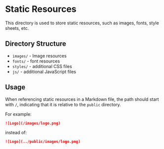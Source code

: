 # Static Resources

This directory is used to store static resources, such as images, fonts, style sheets, etc.

## Directory Structure

- `images/` - Image resources
- `fonts/` - font resources
- `styles/` - additional CSS files
- `js/` - additional JavaScript files

## Usage

When referencing static resources in a Markdown file, the path should start with `/`, indicating that it is relative to the `public` directory.

For example:

```markdown
![Logo](/images/logo.png)
```

instead of:

```markdown
![Logo](../public/images/logo.png)
```
